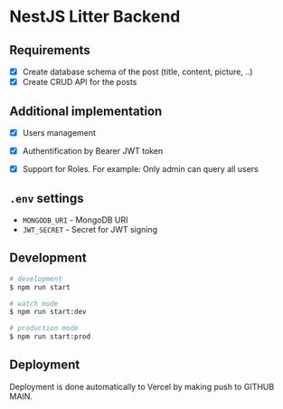 # NestJS Litter Backend

## Requirements
- [x] Create database schema of the post (title, content, picture, ..)
- [x] Create CRUD API for the posts

## Additional implementation
- [x] Users management
- [x] Authentification by Bearer JWT token
- [x] Support for Roles. For example: Only admin can query all users


## `.env` settings
- `MONGODB_URI` - MongoDB URI
- `JWT_SECRET` - Secret for JWT signing

## Development
```bash
# development
$ npm run start

# watch mode
$ npm run start:dev

# production mode
$ npm run start:prod
```

## Deployment
Deployment is done automatically to Vercel by making push to GITHUB MAIN.
